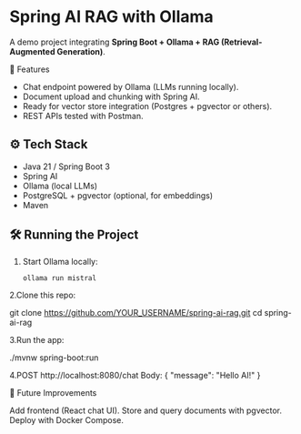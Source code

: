 # Spring AI RAG with Ollama

A demo project integrating **Spring Boot + Ollama + RAG (Retrieval-Augmented Generation)**.

🚀 Features
- Chat endpoint powered by Ollama (LLMs running locally).
- Document upload and chunking with Spring AI.
- Ready for vector store integration (Postgres + pgvector or others).
- REST APIs tested with Postman.

## ⚙️ Tech Stack
- Java 21 / Spring Boot 3
- Spring AI
- Ollama (local LLMs)
- PostgreSQL + pgvector (optional, for embeddings)
- Maven

## 🛠️ Running the Project
1. Start Ollama locally:
   ```bash
   ollama run mistral
   
2.Clone this repo:

git clone https://github.com/YOUR_USERNAME/spring-ai-rag.git
cd spring-ai-rag

3.Run the app:

./mvnw spring-boot:run

4.POST http://localhost:8080/chat
Body: { "message": "Hello AI!" }


📌 Future Improvements

Add frontend (React chat UI).
Store and query documents with pgvector.
Deploy with Docker Compose.


